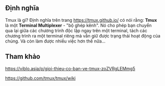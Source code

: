 
## Định nghĩa 

Tmux là gì?
Định nghĩa trên trang https://tmux.github.io/ có nói rằng: **Tmux** là một **Terminal Multiplexer** - "bộ ghép kênh". Nó cho phép bạn chuyển qua lại giữa các chương trình độc lập ngay trên một terminal, tách các chương trình ra một terminal riêng mà vẫn giữ được trạng thái hoạt động của chúng. Và còn làm được nhiều việc hơn thế nữa...

## Tham khảo

https://viblo.asia/p/gioi-thieu-co-ban-ve-tmux-zoZVRgLEMmg5

https://github.com/tmux/tmux/wiki
